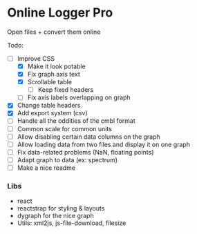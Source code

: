 # Online Logger Pro

Open files + convert them online

Todo:

  - [ ] Improve CSS
    - [x] Make it look potable
    - [x] Fix graph axis text
    - [X] Scrollable table
      - [ ] Keep fixed headers
    - [ ] Fix axis labels overlapping on graph
  - [x] Change table headers
  - [x] Add export system (csv)
  - [ ] Handle all the oddities of the cmbl format
  - [ ] Common scale for common units
  - [ ] Allow disabling certain data columns on the graph
  - [ ] Allow loading data from two files and display it on one graph
  - [ ] Fix data-related problems (NaN, floating points)
  - [ ] Adapt graph to data (ex: spectrum)
  - [ ] Make a nice readme
  
### Libs

  - react
  - reactstrap for styling & layouts
  - dygraph for the nice graph
  - Utils: xml2js, js-file-download, filesize

